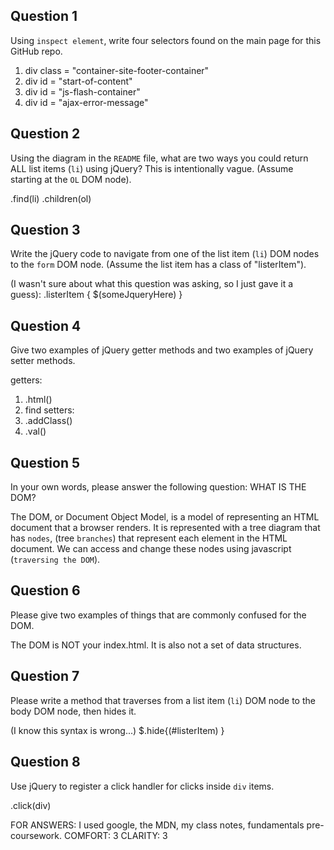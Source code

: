 ## Question 1

Using `inspect element`, write four selectors found on the main page for this
GitHub repo.

<!-- your answer starts here -->
1. div class = "container-site-footer-container"
2. div id = "start-of-content"
3. div id = "js-flash-container"
4. div id = "ajax-error-message"
<!-- your answer ends here -->

## Question 2

Using the diagram in the `README` file, what are two ways you could return ALL
list items (`li`) using jQuery? This is intentionally vague. (Assume starting
at the `OL` DOM node).

<!-- your answer starts here -->
.find(li)
.children(ol)
<!-- your answer ends here -->

## Question 3

Write the jQuery code to navigate from one of the list item (`li`) DOM nodes to
the `form` DOM node. (Assume the list item has a class of "listerItem").

<!-- your answer starts here -->
(I wasn't sure about what this question was asking, so I just gave it a guess):
.listerItem {
$(someJqueryHere)
}
<!-- your answer ends here -->

## Question 4

Give two examples of jQuery getter methods and two examples of jQuery setter
methods.

<!-- your answer starts here -->
getters:
1. .html()
2. find
setters:
1. .addClass()
2. .val()
<!-- your answer ends here -->

## Question 5

In your own words, please answer the following question: WHAT IS THE DOM?

<!-- your answer starts here -->
The DOM, or Document Object Model, is a model of representing an HTML document
that a browser renders. It is represented with a tree diagram that has `nodes`,
(tree  `branches`) that represent each element in the HTML document. We can
access and change these nodes using javascript (`traversing the DOM`).
<!-- your answer ends here -->

## Question 6

Please give two examples of things that are commonly confused for the DOM.

<!-- your answer starts here -->
The DOM is NOT your index.html. It is also not a set of data structures.
<!-- your answer ends here -->

## Question 7

Please write a method that traverses from a list item (`li`) DOM node to the
body DOM node, then hides it.

<!-- your answer starts here -->
(I know this syntax is wrong...)
$.hide{(#listerItem)
}
<!-- your answer ends here -->

## Question 8

Use jQuery to register a click handler for clicks inside `div` items.

<!-- your answer starts here -->
.click(div)
<!-- your answer ends here -->

FOR ANSWERS: I used google, the MDN, my class notes, fundamentals pre-coursework.
COMFORT: 3
CLARITY: 3
